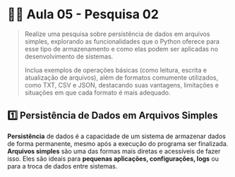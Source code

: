 # 👨‍💻 Aula 05 - Pesquisa 02
>
> Realize uma pesquisa sobre persistência de dados em arquivos simples, explorando as funcionalidades que o Python oferece para esse tipo de armazenamento e como elas podem ser aplicadas no desenvolvimento de sistemas.
> 
> Inclua exemplos de operações básicas (como leitura, escrita e atualização de arquivos), além de formatos comumente utilizados, como TXT, CSV e JSON, destacando suas vantagens, limitações e situações em que cada formato é mais adequado.
>

## :one: Persistência de Dados em Arquivos Simples

**Persistência** de dados é a capacidade de um sistema de armazenar dados de forma permanente, mesmo após a execução do programa ser finalizada. **Arquivos simples** são uma das formas mais diretas e acessíveis de fazer isso. Eles são ideais para **pequenas aplicações, configurações, logs** ou para a troca de dados entre sistemas.

